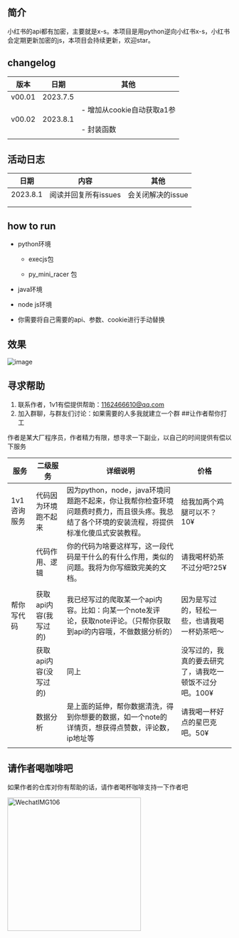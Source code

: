 ## 简介
小红书的api都有加密，主要就是x-s。本项目是用python逆向小红书x-s，小红书会定期更新加密的js，本项目会持续更新，欢迎star。

## changelog

| 版本     | 日期       | 其他                                   |
| ------ | -------- | ------------------------------------ |
| v00.01 | 2023.7.5 |                                      |
| v00.02 | 2023.8.1 | - 增加从cookie自动获取a1参<br/>  <br/>- 封装函数 |
|        |          |                                      |

## 活动日志
| 日期  | 内容  | 其他  |
| --- | --- | --- |
| 2023.8.1 | 阅读并回复所有issues |  会关闭解决的issue   |
|     |     |     |
|     |     |     |

## how to run

- python环境
  
  - execjs包
    
  - py_mini_racer 包
    
- java环境
  
- node js环境
  
- 你需要将自己需要的api、参数、cookie进行手动替换
  

## 效果
![image](https://github.com/wang-zhiyang/xhscrawl/assets/55040284/45c9d9cb-4017-4c47-81a5-2e896ca65ed7)

## 寻求帮助
  1. 联系作者，1v1有偿提供帮助：1162466610@qq.com
  2. 加入群聊，与群友们讨论：如果需要的人多我就建立一个群
##让作者帮你打工

作者是某大厂程序员，作者精力有限，想寻求一下副业，以自己的时间提供有偿以下服务

| 服务      | 二级服务          | 详细说明                                                                          | 价格                            |
| ------- | ------------- | ----------------------------------------------------------------------------- | ----------------------------- |
| 1v1咨询服务 | 代码因为环境跑不起来    | 因为python，node，java环境问题跑不起来，你让我帮你检查环境问题费时费力，而且很头疼。我总结了各个环境的安装流程，将提供标准化傻瓜式安装教程。 | 给我加两个鸡腿可以不？10¥                |
|         | 代码作用、逻辑       | 你的代码为啥要这样写，这一段代码是干什么的有什么作用，类似的问题。我将为你写细致完美的文档。                                | 请我喝杯奶茶不过分吧?25¥                |
|         |               |                                                                               |                               |
| 帮你写代码   | 获取api内容(我写过的) | 我已经写过的爬取某一个api内容。比如：向某一个note发评论，获取note评论。（只帮你获取到api的内容哦，不做数据分析的）              | 因为是写过的，轻松一些，也请我喝一杯奶茶吧～        |
|         | 获取api内容(没写过的) | 同上                                                                            | 没写过的，我真的要去研究了，请我吃一顿饭不过分吧。100¥ |
|         | 数据分析          | 是上面的延伸，帮你数据清洗，得到你想要的数据，如一个note的详情页，想获得点赞数，评论数，ip地址等                           | 请我喝一杯好点的星巴克吧。50¥              |
|         |               |                                                                               |                               |

## 请作者喝咖啡吧
如果作者的仓库对你有帮助的话，请作者喝杯咖啡支持一下作者吧

<img title="" src="https://github.com/wang-zhiyang/xhscrawl/assets/55040284/89bb6534-5e74-44bb-b728-dc771fe9f2b1" alt="WechatIMG106" width="300">
